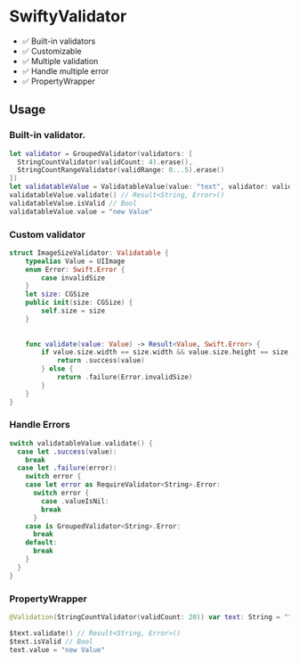 # SwiftyValidator

- ✅ Built-in validators
- ✅ Customizable
- ✅ Multiple validation
- ✅ Handle multiple error
- ✅ PropertyWrapper

## Usage

### Built-in validator.

```swift
let validator = GroupedValidator(validators: [
  StringCountValidator(validCount: 4).erase(),
  StringCountRangeValidator(validRange: 0...5).erase()
])
let validatableValue = ValidatableValue(value: "text", validator: validator)
validatableValue.validate() // Result<String, Error>()
validatableValue.isValid // Bool
validatableValue.value = "new Value"
```

### Custom validator

```swift
struct ImageSizeValidator: Validatable {
    typealias Value = UIImage
    enum Error: Swift.Error {
        case invalidSize
    }
    let size: CGSize
    public init(size: CGSize) {
        self.size = size
    }
    
    
    func validate(value: Value) -> Result<Value, Swift.Error> {
        if value.size.width == size.width && value.size.height == size.height {
            return .success(value)
        } else {
            return .failure(Error.invalidSize)
        }
    }
}
```

### Handle Errors

```swift
switch validatableValue.validate() {
  case let .success(value):
    break
  case let .failure(error):
    switch error {
    case let error as RequireValidator<String>.Error:
      switch error {
        case .valueIsNil:
        break
      }
    case is GroupedValidator<String>.Error:
      break
    default:
      break
    }
  }
}
```

### PropertyWrapper

```swift
@Validation(StringCountValidator(validCount: 20)) var text: String = ""

$text.validate() // Result<String, Error>()
$text.isValid // Bool
text.value = "new Value"
```

